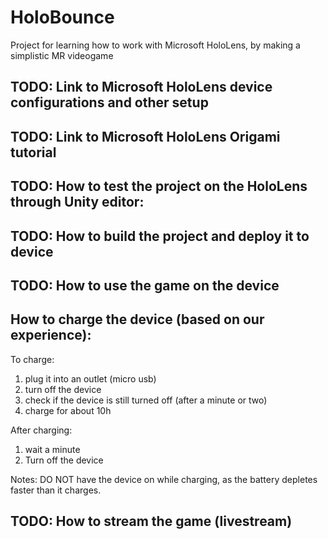 # HoloBounce
Project for learning how to work with Microsoft HoloLens, by making a simplistic MR videogame


## TODO: Link to Microsoft HoloLens device configurations and other setup

## TODO: Link to Microsoft HoloLens Origami tutorial

## TODO: How to test the project on the HoloLens through Unity editor:

## TODO: How to build the project and deploy it to device

## TODO: How to use the game on the device

## How to charge the device (based on our experience):
To charge:
  1. plug it into an outlet (micro usb)
  2. turn off the device
  3. check if the device is still turned off (after a minute or two)
  4. charge for about 10h

After charging:
  1. wait a minute
  2. Turn off the device

Notes: DO NOT have the device on while charging, as the battery depletes faster than it charges.

## TODO: How to stream the game (livestream)
